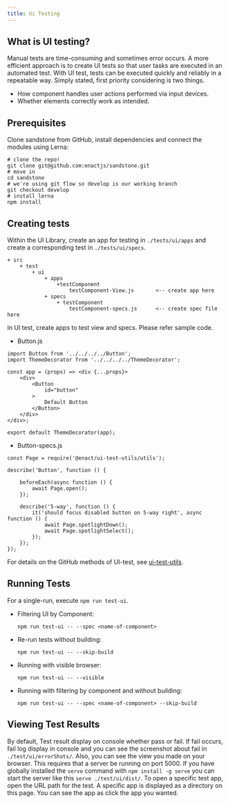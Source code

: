 ```yaml
---
title: Ui Testing
---
```

## What is UI testing?
Manual tests are time-consuming and sometimes error occurs. A more efficient approach is to create UI tests so that user tasks are executed in an automated test. With UI test, tests can be executed quickly and reliably in a repeatable way. Simply stated, first priority considering is two things.
* How component handles user actions performed via input devices.
* Whether elements correctly work as intended.

## Prerequisites
Clone sandstone from GitHub, install dependencies and connect the modules using Lerna:

```shell
# clone the repo!
git clone git@github.com:enactjs/sandstone.git
# move in
cd sandstone
# we're using git flow so develop is our working branch
git checkout develop
# install lerna
npm install
```

## Creating tests
Within the UI Library, create an app for testing in `./tests/ui/apps` and create a corresponding test in `./tests/ui/specs`.

	+ src
		+ test
			+ ui
				+ apps
					+testComponent
						testComponent-View.js		<-- create app here
				+ specs
					+ testComponent
						testComponent-specs.js		<-- create spec file here
 In UI test, create apps to test view and specs. Please refer sample code.
* Button.js

```JS
import Button from '../../../../Button';
import ThemeDecorator from '../../../../ThemeDecorator';

const app = (props) => <div {...props}>
	<div>
		<Button
			id="button"
		>
			Default Button
		</Button>
	</div>
</div>;

export default ThemeDecorator(app);
```

* Button-specs.js

```JS
const Page = require('@enact/ui-test-utils/utils');

describe('Button', function () {

	beforeEach(async function () {
		await Page.open();
	});

	describe('5-way', function () {
		it('should focus disabled button on 5-way right', async function () {
			await Page.spotlightDown();
			await Page.spotlightSelect();
		});
	});
});
```

  For details on the GitHub methods of UI-test, see [ui-test-utils](https://github.com/enactjs/ui-test-utils).

## Running Tests
For a single-run, execute `npm run test-ui`. 

* Filtering UI by Component:

	`npm run test-ui -- --spec <name-of-component>`

* Re-run tests without building:

	`npm run test-ui -- --skip-build`

* Running with visible browser:

	`npm run test-ui -- --visible`

* Running with filtering by component and without building:

	`npm run test-ui -- --spec <name-of-component> --skip-build`

## Viewing Test Results
By default, Test result display on console whether pass or fail.
If fail occurs, fail log display in console and you can see the screenshot about fail in `./test/ui/errorShots/`.
Also, you can see the view you made on your browser. This requires that a server be running on port 5000. If you have globally installed the `serve` command with `npm install -g serve` you can start the server like this `serve ./test/ui/dist/`.
To open a specific test app, open the URL path for the test. A specific app is displayed as a directory on this page. You can see the app as click the app you wanted.
